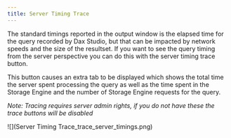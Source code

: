 ```yaml
---
title: Server Timing Trace
---
```


The standard timings reported in the output window is the elapsed time for the query recorded by Dax Studio, but that can be impacted by network speeds and the size of the resultset. If you want to see the query timing from the server perspective you can do this with the server timing trace button.

This button causes an extra tab to be displayed which shows the total time the server spent processing the query as well as the time spent in the Storage Engine and the number of Storage Engine requests for the query.

_Note: Tracing requires server admin rights, if you do not have these the trace buttons will be disabled_

![](Server Timing Trace_trace_server_timings.png)